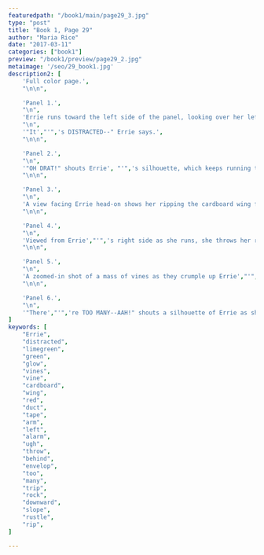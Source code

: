 ```yaml
---
featuredpath: "/book1/main/page29_3.jpg"
type: "post"
title: "Book 1, Page 29"
author: "Maria Rice"
date: "2017-03-11"
categories: ["book1"]
preview: "/book1/preview/page29_2.jpg"
metaimage: '/seo/29_book1.jpg'
description2: [
    'Full color page.',
    "\n\n",

    'Panel 1.',
    "\n",
    'Errie runs toward the left side of the panel, looking over her left shoulder. Her right fist is raised, showing that her right arm is free of her cardboard wing.',
    "\n",
    '"It',"'",'s DISTRACTED--" Errie says.',
    "\n\n",

    'Panel 2.',
    "\n",
    '"OH DRAT!" shouts Errie', "'",'s silhouette, which keeps running to the left, off of the silhouette of the wooden bridge centered in the panel and towards the trees on the far left. Silhouettes of the vines reach out from the right side of the panel, crawling across the creaking bridge. More vines branch out from a tree standing on the right side of the panel. All the vines glow limegreen.',
    "\n\n",

    'Panel 3.',
    "\n",
    'A view facing Errie head-on shows her ripping the cardboard wing from her left arm as she runs. The rustling sound of the vines grows louder ("SH-SH-SH-SH").',
    "\n\n",

    'Panel 4.',
    "\n",
    'Viewed from Errie',"'",'s right side as she runs, she throws her right arm behind her, looking in the same direction. "Ugh!" she grunts.',
    "\n\n",

    'Panel 5.',
    "\n",
    'A zoomed-in shot of a mass of vines as they crumple up Errie',"'",'s cardboard wing shows some of the vines crawling past it, in the direction of the viewer.',
    "\n\n",

    'Panel 6.',
    "\n",
    '"There',"'",'re TOO MANY--AAH!" shouts a silhouette of Errie as she trips on a rock and starts to fall toward the left side of the panel, where the grass slopes downward.',
]
keywords: [
    "Errie", 
    "distracted",
    "limegreen",
    "green",
    "glow",
    "vines",
    "vine",
    "cardboard",
    "wing",
    "red",
    "duct",
    "tape",
    "arm",
    "left",
    "alarm",
    "ugh",
    "throw",
    "behind",
    "envelop",
    "too",
    "many",
    "trip",
    "rock",
    "downward",
    "slope",
    "rustle",
    "rip",
]

---
```


